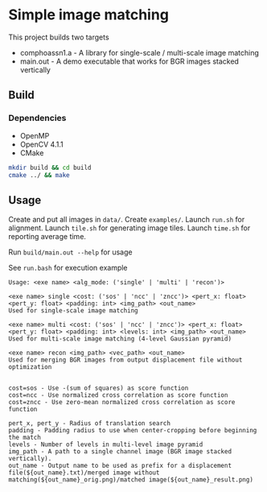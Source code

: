 # Simple image matching

This project builds two targets

* comphoassn1.a - A library for single-scale / multi-scale image matching
* main.out - A demo executable that works for BGR images stacked vertically

## Build

### Dependencies

* OpenMP
* OpenCV 4.1.1 
* CMake

```bash
mkdir build && cd build
cmake ../ && make
```

## Usage

Create and put all images in `data/`. Create `examples/`. Launch `run.sh` for alignment. Launch `tile.sh` for generating image tiles. Launch `time.sh` for reporting average time.

Run `build/main.out --help` for usage

See `run.bash` for execution example

```
Usage: <exe name> <alg_mode: ('single' | 'multi' | 'recon')>

<exe name> single <cost: ('sos' | 'ncc' | 'zncc')> <pert_x: float> <pert_y: float> <padding: int> <img_path> <out_name>
Used for single-scale image matching

<exe name> multi <cost: ('sos' | 'ncc' | 'zncc')> <pert_x: float> <pert_y: float> <padding: int> <levels: int> <img_path> <out_name>
Used for multi-scale image matching (4-level Gaussian pyramid)

<exe name> recon <img_path> <vec_path> <out_name>
Used for merging BGR images from output displacement file without optimization


cost=sos - Use -(sum of squares) as score function
cost=ncc - Use normalized cross correlation as score function
cost=zncc - Use zero-mean normalized cross correlation as score function

pert_x, pert_y - Radius of translation search
padding - Padding radius to use when center-cropping before beginning the match
levels - Number of levels in multi-level image pyramid 
img_path - A path to a single channel image (BGR image stacked vertically).
out_name - Output name to be used as prefix for a displacement file(${out_name}.txt)/merged image without matching(${out_name}_orig.png)/matched image(${out_name}_result.png)
```

